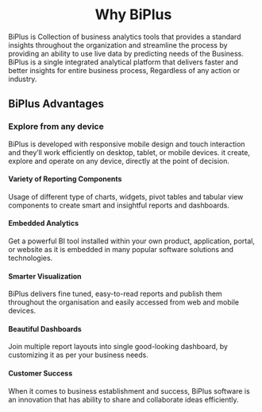                           

<center><h1>Why BiPlus </h1></center> 



BiPlus is Collection of business analytics tools that provides a standard insights throughout the organization and streamline the process by providing an ability to use live data by predicting needs of the Business. BiPlus is a single integrated analytical platform that delivers faster and better insights for entire business process, Regardless of any action or industry.

## BiPlus Advantages

### Explore from any device

BiPlus is developed with responsive mobile design and touch interaction and they’ll work efficiently on desktop, tablet, or mobile devices. it create, explore and operate on any device, directly at the point of decision.

#### Variety of Reporting Components

Usage of different type of charts, widgets, pivot tables and tabular view components to create smart and insightful reports and dashboards.

#### Embedded Analytics

Get a powerful BI tool installed within your own product, application, portal, or website as it is embedded in many popular software solutions and technologies.

#### Smarter Visualization

BiPlus delivers fine tuned, easy-to-read reports and publish them throughout the organisation and easily accessed from web and mobile devices.

#### Beautiful Dashboards

Join multiple report layouts into single good-looking dashboard, by customizing it as per your business needs.

#### Customer Success

When it comes to business establishment and success, BiPlus software is an innovation that has ability to share and collaborate ideas efficiently.

<!--stackedit_data:
eyJoaXN0b3J5IjpbMTkzNjE1ODIyNCwtMTQwNTA5NzMxMCwxMj
UyOTE1MjE2LC0yNDE5MzcwNzMsODc2MTc1MTM3LDE4NDg4OTQ1
NjcsLTE2MjE0NjU4MDMsLTM3NzQ5OTMxLDE4ODg3ODczMzksMT
MxMTAxNzEzMCwxMzQzMzcwNTc4LC0yNjYwODc5MTUsLTIwNzI4
NTEwODUsNDI0MzU3ODMxXX0=
-->
